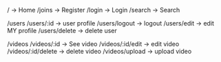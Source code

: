 / -> Home
/joins -> Register
/login -> Login
/search -> Search

/users
/users/:id -> user profile
/users/logout -> logout
/users/edit -> edit MY profile
/users/delete -> delete user

/videos
/videos/:id -> See video
/videos/:id/edit -> edit video
/videos/:id/delete -> delete video
/videos/upload -> upload video
